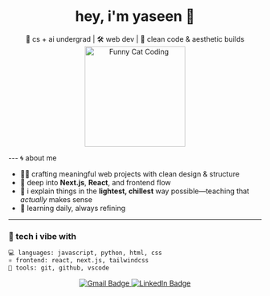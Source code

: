 <h1 align="center">hey, i'm yaseen 👋</h1>
<p align="center">
  🧠 cs + ai undergrad | 🛠️ web dev | 🖤 clean code & aesthetic builds<br />
<img src="https://media.giphy.com/media/v1.Y2lkPTc5MGI3NjExZ2x6bzU1aTZqbTV6OTFkcHhzbzlzcWlyczR2dDdqdWQ2MXEzYjNheSZlcD12MV9naWZzX3NlYXJjaCZjdD1n/q6RoNkLlFNjaw/giphy.gif" alt="Funny Cat Coding" width="200" />
</p>
---
🌀 about me

- 🧑‍💻 crafting meaningful web projects with clean design & structure  
- 🚀 deep into **Next.js**, **React**, and frontend flow  
- 🧠 i explain things in the **lightest, chillest** way possible—teaching that *actually* makes sense  
- 🔁 learning daily, always refining

---

### 🧠 tech i vibe with

```bash
💻 languages: javascript, python, html, css
⚛️ frontend: react, next.js, tailwindcss
🔧 tools: git, github, vscode
```

<p align="center">
  <a href="mailto:youremail@gmail.com">
    <img src="mohdyaseenind@gmail.com&logo=gmail&logoColor=white" alt="Gmail Badge"/>
  </a>
  <a href="https://www.linkedin.com/in/mohd-yaseen-/">
    <img src="https://img.shields.io/badge/LinkedIn-0077B5?style=for-the-badge&logo=linkedin&logoColor=white" alt="LinkedIn Badge"/>
  </a>
</p>
